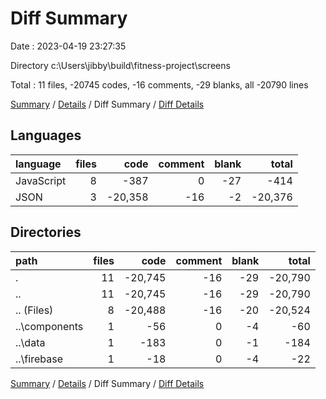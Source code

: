 # Diff Summary

Date : 2023-04-19 23:27:35

Directory c:\\Users\\jibby\\build\\fitness-project\\screens

Total : 11 files,  -20745 codes, -16 comments, -29 blanks, all -20790 lines

[Summary](results.md) / [Details](details.md) / Diff Summary / [Diff Details](diff-details.md)

## Languages
| language | files | code | comment | blank | total |
| :--- | ---: | ---: | ---: | ---: | ---: |
| JavaScript | 8 | -387 | 0 | -27 | -414 |
| JSON | 3 | -20,358 | -16 | -2 | -20,376 |

## Directories
| path | files | code | comment | blank | total |
| :--- | ---: | ---: | ---: | ---: | ---: |
| . | 11 | -20,745 | -16 | -29 | -20,790 |
| .. | 11 | -20,745 | -16 | -29 | -20,790 |
| .. (Files) | 8 | -20,488 | -16 | -20 | -20,524 |
| ..\\components | 1 | -56 | 0 | -4 | -60 |
| ..\\data | 1 | -183 | 0 | -1 | -184 |
| ..\\firebase | 1 | -18 | 0 | -4 | -22 |

[Summary](results.md) / [Details](details.md) / Diff Summary / [Diff Details](diff-details.md)